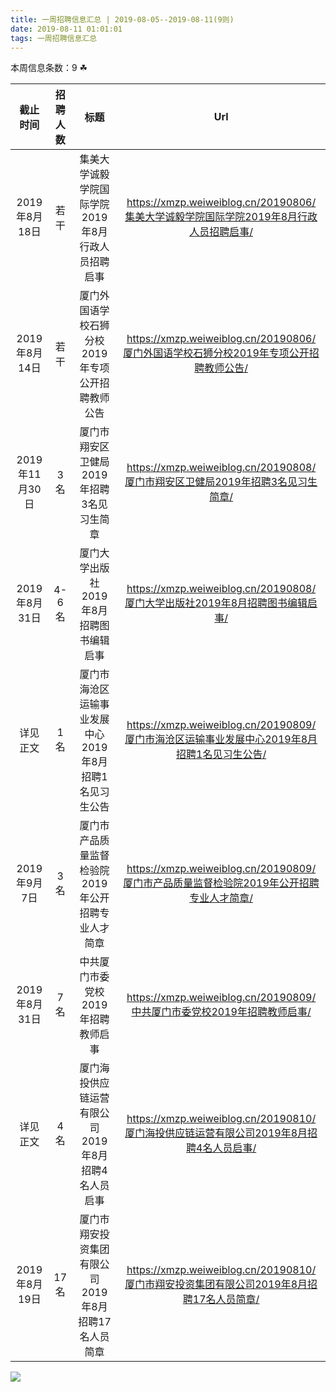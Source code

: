 ```yaml
---
title: 一周招聘信息汇总 | 2019-08-05--2019-08-11(9则)
date: 2019-08-11 01:01:01
tags: 一周招聘信息汇总
---
```

本周信息条数：9   ☘ 
<!-- more -->

| 截止时间 | 招聘人数 | 标题 | Url |
| :-: | :-: | :-: | :-: |
| 2019年8月18日 | 若干 | 集美大学诚毅学院国际学院2019年8月行政人员招聘启事|https://xmzp.weiweiblog.cn/20190806/集美大学诚毅学院国际学院2019年8月行政人员招聘启事/ |
| 2019年8月14日 | 若干 | 厦门外国语学校石狮分校2019年专项公开招聘教师公告|https://xmzp.weiweiblog.cn/20190806/厦门外国语学校石狮分校2019年专项公开招聘教师公告/ |
| 2019年11月30日 | 3名 | 厦门市翔安区卫健局2019年招聘3名见习生简章|https://xmzp.weiweiblog.cn/20190808/厦门市翔安区卫健局2019年招聘3名见习生简章/ |
| 2019年8月31日 | 4-6名 | 厦门大学出版社2019年8月招聘图书编辑启事|https://xmzp.weiweiblog.cn/20190808/厦门大学出版社2019年8月招聘图书编辑启事/ |
| 详见正文 | 1名 | 厦门市海沧区运输事业发展中心2019年8月招聘1名见习生公告|https://xmzp.weiweiblog.cn/20190809/厦门市海沧区运输事业发展中心2019年8月招聘1名见习生公告/ |
| 2019年9月7日 | 3名 | 厦门市产品质量监督检验院2019年公开招聘专业人才简章|https://xmzp.weiweiblog.cn/20190809/厦门市产品质量监督检验院2019年公开招聘专业人才简章/ |
| 2019年8月31日 | 7名 | 中共厦门市委党校2019年招聘教师启事|https://xmzp.weiweiblog.cn/20190809/中共厦门市委党校2019年招聘教师启事/ |
| 详见正文 | 4名 | 厦门海投供应链运营有限公司2019年8月招聘4名人员启事|https://xmzp.weiweiblog.cn/20190810/厦门海投供应链运营有限公司2019年8月招聘4名人员启事/ |
| 2019年8月19日 | 17名 | 厦门市翔安投资集团有限公司2019年8月招聘17名人员简章|https://xmzp.weiweiblog.cn/20190810/厦门市翔安投资集团有限公司2019年8月招聘17名人员简章/ |
![](https://cdn.weiweiblog.cn/20181015134814.png)